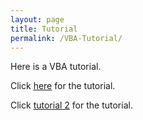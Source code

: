 ```yaml
---
layout: page
title: Tutorial
permalink: /VBA-Tutorial/
---
```


Here is a VBA tutorial. 

Click [here](https://vbastilllives.github.io/testing/) for the tutorial.

Click [tutorial 2](https://vbastilllives.github.io/test2/) for the tutorial.